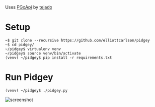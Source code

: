 Uses [PGoApi](https://github.com/tejado/pgoapi/) by [tejado](https://github.com/tejado/)

# Setup

```
~$ git clone --recursive https://github.com/elliottcarlson/pidgey
~$ cd pidgey/
~/pidgey$ virtualenv venv
~/pidgey$ source venv/bin/activate
(venv) ~/pidgey$ pip install -r requirements.txt
```

# Run Pidgey

```
(venv) ~/pidgey$ ./pidgey.py
```

![screenshot](http://i.imgur.com/K4ZC5H7.png)
